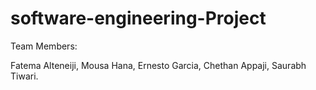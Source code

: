# software-engineering-Project

Team Members: 

Fatema Alteneiji,
Mousa Hana,
Ernesto Garcia,
Chethan Appaji,
Saurabh Tiwari.
